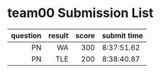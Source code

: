 # team00 Submission List
question | result | score | submit time
----:|----:|-----:|----- 
PN | WA | 300 |  8:37:51.62 
PN | TLE | 200 |  8:38:40.87 
